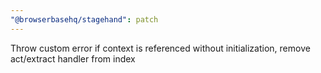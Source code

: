 ```yaml
---
"@browserbasehq/stagehand": patch
---
```


Throw custom error if context is referenced without initialization, remove act/extract handler from index
